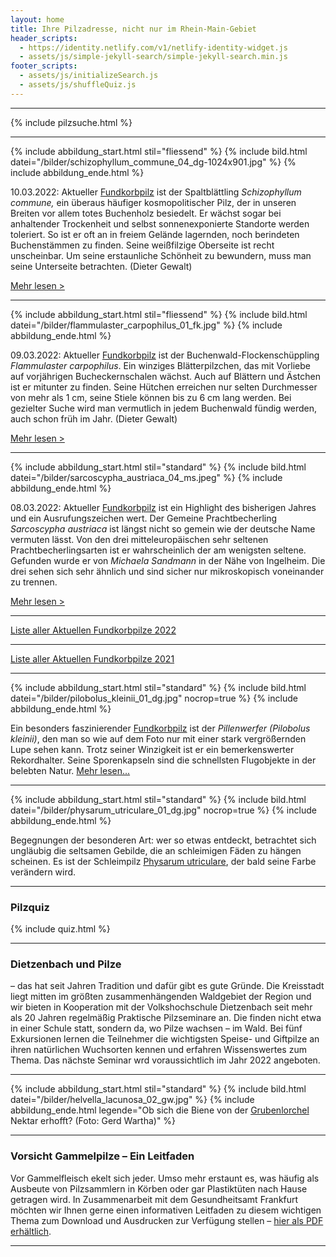 ```yaml
---
layout: home
title: Ihre Pilzadresse, nicht nur im Rhein-Main-Gebiet
header_scripts:
  - https://identity.netlify.com/v1/netlify-identity-widget.js
  - assets/js/simple-jekyll-search/simple-jekyll-search.min.js
footer_scripts:
  - assets/js/initializeSearch.js
  - assets/js/shuffleQuiz.js
---
```

- - -

{% include pilzsuche.html %}

- - -

{% include abbildung_start.html stil="fliessend" %}
{% include bild.html datei="/bilder/schizophyllum_commune_04_dg-1024x901.jpg" %}
{% include abbildung_ende.html %}

10.03.2022: Aktueller [Fundkorbpilz](AA "Glossar") ist der Spaltblättling *Schizophyllum commune,* ein überaus häufiger kosmopolitischer Pilz, der in unseren Breiten vor allem totes Buchenholz besiedelt. Er wächst sogar bei anhaltender Trockenheit und selbst sonnenexponierte Standorte werden toleriert. So ist er oft an in freiem Gelände lagernden, noch berindeten Buchenstämmen zu finden. Seine weißfilzige Oberseite ist recht unscheinbar. Um seine erstaunliche Schönheit zu bewundern, muss man seine Unterseite betrachten. (Dieter Gewalt)

[Mehr lesen >](/pilze/schizophyllum-commune-spaltblättling)

<div style="clear:  both"></div>

- - -

{% include abbildung_start.html stil="fliessend" %}
{% include bild.html datei="/bilder/flammulaster_carpophilus_01_fk.jpg" %}
{% include abbildung_ende.html %}

09.03.2022: Aktueller [Fundkorbpilz](AA "Glossar") ist der Buchenwald-Flockenschüppling *Flammulaster carpophilus*. Ein winziges Blätterpilzchen, das mit Vorliebe auf vorjährigen Bucheckernschalen wächst. Auch auf Blättern und Ästchen ist er mitunter zu finden. Seine Hütchen erreichen nur selten Durchmesser von mehr als 1 cm, seine Stiele können bis zu 6 cm lang werden. Bei gezielter Suche wird man vermutlich in jedem Buchenwald fündig werden, auch schon früh im Jahr.  (Dieter Gewalt)

[Mehr lesen >](/pilze/flammulaster-carpophilus-buchenwald-flockenschüppling)

<div style="clear:  both"></div>

- - -

{% include abbildung_start.html stil="standard" %}
{% include bild.html datei="/bilder/sarcoscypha_austriaca_04_ms.jpeg" %}
{% include abbildung_ende.html %}

08.03.2022: Aktueller [Fundkorbpilz](AA "Glossar") ist ein Highlight des bisherigen Jahres und ein Ausrufungszeichen wert. Der Gemeine Prachtbecherling *Sarcoscypha austriaca* ist längst nicht so gemein wie der deutsche Name vermuten lässt. Von den drei mitteleuropäischen sehr seltenen Prachtbecherlingsarten ist er wahrscheinlich der am wenigsten seltene. Gefunden wurde er von *Michaela Sandmann* in der Nähe von Ingelheim. Die drei sehen sich sehr ähnlich und sind sicher nur mikroskopisch voneinander zu trennen.

[Mehr lesen >](/pilze/sarcoscypha-austriaca-gemeiner-prachtbecherling)

- - -

[Liste aller Aktuellen Fundkorbpilze 2022](/artikel/liste-aller-aktuellen-fundkorbpilze-2022.html)

- - -

[Liste aller Aktuellen Fundkorbpilze 2021](/artikel/liste-aller-aktuellen-fundkorbpilze-2021.html)

- - -

{% include abbildung_start.html stil="standard" %}
{% include bild.html datei="/bilder/pilobolus_kleinii_01_dg.jpg" nocrop=true %}
{% include abbildung_ende.html %}

Ein besonders faszinierender [Fundkorbpilz](AA "Glossar-") ist der *Pillenwerfer (Pilobolus kleinii)*, den man so wie auf dem Foto nur mit einer stark vergrößernden Lupe sehen kann. Trotz seiner Winzigkeit ist er ein bemerkenswerter Rekordhalter. Seine Sporenkapseln sind die schnellsten Flugobjekte in der belebten Natur. [Mehr lesen...](/pilze/pilobolus-kleinii-pillenwerfer)

- - -

{% include abbildung_start.html stil="standard" %}
{% include bild.html datei="/bilder/physarum_utriculare_01_dg.jpg" nocrop=true %}
{% include abbildung_ende.html %}

Begegnungen der besonderen Art: wer so etwas entdeckt, betrachtet sich ungläubig die seltsamen Gebilde, die an schleimigen Fäden zu hängen scheinen. Es ist der Schleimpilz [Physarum utriculare](/pilze/physarum-utriculare-fadenfruchtschleimpilz), der bald seine Farbe verändern wird.

- - -

### Pilzquiz

{% include quiz.html %}

- - -

### Dietzenbach und Pilze

– das hat seit Jahren Tradition und dafür gibt es gute Gründe. Die Kreisstadt liegt mitten im größten zusammenhängenden Waldgebiet der Region und wir bieten in Kooperation mit der Volkshochschule Dietzenbach seit mehr als 20 Jahren regelmäßig Praktische Pilzseminare an. Die finden nicht etwa in einer Schule statt, sondern da, wo Pilze wachsen – im Wald. Bei fünf Exkursionen lernen die Teilnehmer die wichtigsten Speise- und Giftpilze an ihren natürlichen Wuchsorten kennen und erfahren Wissenswertes zum Thema. Das nächste Seminar wrd voraussichtlich im Jahr 2022 angeboten.  

- - -

{% include abbildung_start.html stil="standard" %}
{% include bild.html datei="/bilder/helvella_lacunosa_02_gw.jpg" %}
{% include abbildung_ende.html legende="Ob sich die Biene von der <a href='/pilze/helvella-lacunosa-grubenlorchel'>Grubenlorchel</a> Nektar erhofft?  (Foto: Gerd Wartha)" %}

- - -

### Vorsicht Gammelpilze – Ein Leitfaden

Vor Gammelfleisch ekelt sich jeder. Umso mehr erstaunt es, was häufig als Ausbeute von Pilzsammlern in Körben oder gar Plastiktüten nach Hause getragen wird. In Zusammenarbeit mit dem Gesundheitsamt Frankfurt möchten wir Ihnen gerne einen informativen Leitfaden zu diesem wichtigen Thema zum Download und Ausdrucken zur Verfügung stellen – [hier als PDF erhältlich](/assets/docs/Fundkorb.de-Gammelpilze.pdf).

- - -